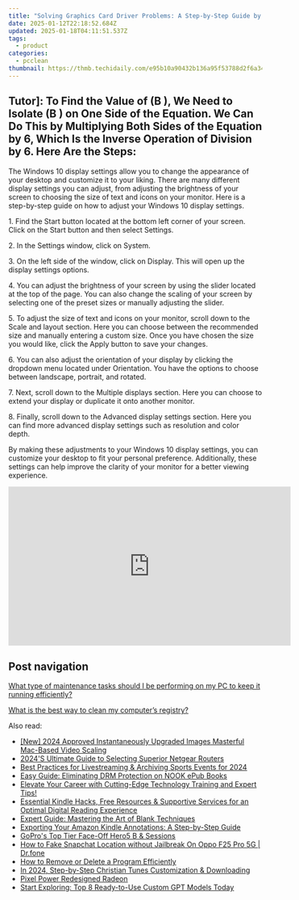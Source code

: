 ```yaml
---
title: "Solving Graphics Card Driver Problems: A Step-by-Step Guide by YL Computing"
date: 2025-01-12T22:18:52.684Z
updated: 2025-01-18T04:11:51.537Z
tags:
  - product
categories:
  - pcclean
thumbnail: https://thmb.techidaily.com/e95b10a90432b136a95f53788d2f6a34587f22e1538a737ba31a5504b6070516.jpg
---
```


## Tutor]: To Find the Value of \(B \), We Need to Isolate \(B \) on One Side of the Equation. We Can Do This by Multiplying Both Sides of the Equation by 6, Which Is the Inverse Operation of Division by 6. Here Are the Steps:

The Windows 10 display settings allow you to change the appearance of your desktop and customize it to your liking. There are many different display settings you can adjust, from adjusting the brightness of your screen to choosing the size of text and icons on your monitor. Here is a step-by-step guide on how to adjust your Windows 10 display settings. 

1\. Find the Start button located at the bottom left corner of your screen. Click on the Start button and then select Settings.

2\. In the Settings window, click on System.

3\. On the left side of the window, click on Display. This will open up the display settings options. 

4\. You can adjust the brightness of your screen by using the slider located at the top of the page. You can also change the scaling of your screen by selecting one of the preset sizes or manually adjusting the slider.

5\. To adjust the size of text and icons on your monitor, scroll down to the Scale and layout section. Here you can choose between the recommended size and manually entering a custom size. Once you have chosen the size you would like, click the Apply button to save your changes.

6\. You can also adjust the orientation of your display by clicking the dropdown menu located under Orientation. You have the options to choose between landscape, portrait, and rotated.

7\. Next, scroll down to the Multiple displays section. Here you can choose to extend your display or duplicate it onto another monitor.

8\. Finally, scroll down to the Advanced display settings section. Here you can find more advanced display settings such as resolution and color depth. 

By making these adjustments to your Windows 10 display settings, you can customize your desktop to fit your personal preference. Additionally, these settings can help improve the clarity of your monitor for a better viewing experience.

<!-- affiliate ads begin -->
<iframe width="560" height="315" src="https://www.youtube.com/embed/GyfJUhsz_AY?si=x2HjoLX1B89oEPgZ" title="YouTube video player" frameborder="0" allow="accelerometer; autoplay; clipboard-write; encrypted-media; gyroscope; picture-in-picture; web-share" referrerpolicy="strict-origin-when-cross-origin" allowfullscreen></iframe>
<!-- affiliate ads end -->

## Post navigation

[What type of maintenance tasks should I be performing on my PC to keep it running efficiently?](https://tools.techidaily.com/pcclean/products/)

[What is the best way to clean my computer’s registry?](https://tools.techidaily.com/pcclean/products/)

<ins class="adsbygoogle"
     style="display:block"
     data-ad-format="autorelaxed"
     data-ad-client="ca-pub-7571918770474297"
     data-ad-slot="1223367746"></ins>

<ins class="adsbygoogle"
     style="display:block"
     data-ad-client="ca-pub-7571918770474297"
     data-ad-slot="8358498916"
     data-ad-format="auto"
     data-full-width-responsive="true"></ins>

<span class="atpl-alsoreadstyle">Also read:</span>
<div><ul>
<li><a href="https://instagram-video-files.techidaily.com/new-2024-approved-instantaneously-upgraded-images-masterful-mac-based-video-scaling/"><u>[New] 2024 Approved Instantaneously Upgraded Images Masterful Mac-Based Video Scaling</u></a></li>
<li><a href="https://buynow-reviews.techidaily.com/2024s-ultimate-guide-to-selecting-superior-netgear-routers/"><u>2024'S Ultimate Guide to Selecting Superior Netgear Routers</u></a></li>
<li><a href="https://screen-mirroring-recording.techidaily.com/best-practices-for-livestreaming-and-archiving-sports-events-for-2024/"><u>Best Practices for Livestreaming & Archiving Sports Events for 2024</u></a></li>
<li><a href="https://discover-able.techidaily.com/easy-guide-eliminating-drm-protection-on-nook-epub-books/"><u>Easy Guide: Eliminating DRM Protection on NOOK ePub Books</u></a></li>
<li><a href="https://discover-able.techidaily.com/elevate-your-career-with-cutting-edge-technology-training-and-expert-tips/"><u>Elevate Your Career with Cutting-Edge Technology Training and Expert Tips!</u></a></li>
<li><a href="https://discover-able.techidaily.com/essential-kindle-hacks-free-resources-and-supportive-services-for-an-optimal-digital-reading-experience/"><u>Essential Kindle Hacks, Free Resources & Supportive Services for an Optimal Digital Reading Experience</u></a></li>
<li><a href="https://discover-able.techidaily.com/expert-guide-mastering-the-art-of-blank-techniques/"><u>Expert Guide: Mastering the Art of Blank Techniques</u></a></li>
<li><a href="https://discover-able.techidaily.com/exporting-your-amazon-kindle-annotations-a-step-by-step-guide/"><u>Exporting Your Amazon Kindle Annotations: A Step-by-Step Guide</u></a></li>
<li><a href="https://fox-links.techidaily.com/gopros-top-tier-face-off-hero5-b-and-sessions/"><u>GoPro's Top Tier Face-Off Hero5 B & Sessions</u></a></li>
<li><a href="https://location-social.techidaily.com/how-to-fake-snapchat-location-without-jailbreak-on-oppo-f25-pro-5g-drfone-by-drfone-virtual-android/"><u>How to Fake Snapchat Location without Jailbreak On Oppo F25 Pro 5G | Dr.fone</u></a></li>
<li><a href="https://discover-able.techidaily.com/how-to-remove-or-delete-a-program-efficiently/"><u>How to Remove or Delete a Program Efficiently</u></a></li>
<li><a href="https://extra-guidance.techidaily.com/in-2024-step-by-step-christian-tunes-customization-and-downloading/"><u>In 2024, Step-by-Step Christian Tunes Customization & Downloading</u></a></li>
<li><a href="https://remote-screen-capture.techidaily.com/pixel-power-redesigned-radeon/"><u>Pixel Power Redesigned Radeon</u></a></li>
<li><a href="https://tech-hub.techidaily.com/start-exploring-top-8-ready-to-use-custom-gpt-models-today/"><u>Start Exploring: Top 8 Ready-to-Use Custom GPT Models Today</u></a></li>
</ul></div>

